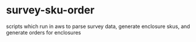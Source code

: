 # survey-sku-order
scripts which run in aws to parse survey data, generate enclosure skus, and generate orders for enclosures
